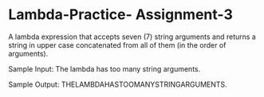 # Lambda-Practice- Assignment-3
A lambda expression that accepts seven (7) string arguments and returns a string in upper case concatenated from all of them (in the order of arguments).

Sample Input:
The lambda has too many string arguments.

Sample Output:
THELAMBDAHASTOOMANYSTRINGARGUMENTS.
